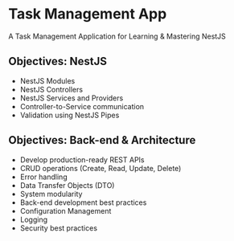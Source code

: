 # Task Management App
A Task Management Application for Learning & Mastering NestJS


##  Objectives: NestJS
- NestJS Modules
- NestJS Controllers
- NestJS Services and Providers
- Controller-to-Service communication
- Validation using NestJS Pipes

## Objectives: Back-end & Architecture
- Develop production-ready REST APIs
- CRUD operations (Create, Read, Update, Delete)
- Error handling
- Data Transfer Objects (DTO)
- System modularity
- Back-end development best practices
- Configuration Management
- Logging
- Security best practices
